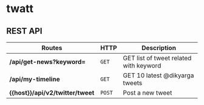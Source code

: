# twatt

## REST API

Routes | HTTP | Description
--- | --- | ---
**/api/get-news?keyword=** | `GET` | GET list of tweet related with keyword
**/api/my-timeline** | `GET` | GET 10 latest @dikyarga tweets
**{{host}}/api/v2/twitter/tweet** | `POST` | Post a new tweet
